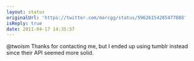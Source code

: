 ```yaml
---
layout: status
originalUrl: 'https://twitter.com/marcgg/status/59626154285477888'
isReply: true
date: 2011-04-17 14:35:57
---
```


@twoism Thanks for contacting me, but I ended up using tumblr instead since their API seemed more solid.
